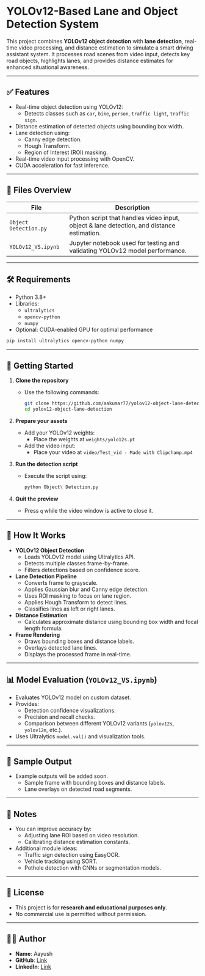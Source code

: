 
# YOLOv12-Based Lane and Object Detection System

This project combines **YOLOv12 object detection** with **lane detection**, real-time video processing, and distance estimation to simulate a smart driving assistant system. It processes road scenes from video input, detects key road objects, highlights lanes, and provides distance estimates for enhanced situational awareness.

---

## ✅ Features

- Real-time object detection using YOLOv12:
  - Detects classes such as `car`, `bike`, `person`, `traffic light`, `traffic sign`.
- Distance estimation of detected objects using bounding box width.
- Lane detection using:
  - Canny edge detection.
  - Hough Transform.
  - Region of Interest (ROI) masking.
- Real-time video input processing with OpenCV.
- CUDA acceleration for fast inference.

---

## 📁 Files Overview

| File                  | Description                                                                 |
|-----------------------|-----------------------------------------------------------------------------|
| `Object Detection.py` | Python script that handles video input, object & lane detection, and distance estimation. |
| `YOLOv12_VS.ipynb`    | Jupyter notebook used for testing and validating YOLOv12 model performance. |

---

## 🛠 Requirements

- Python 3.8+
- Libraries:
  - `ultralytics`
  - `opencv-python`
  - `numpy`
- Optional: CUDA-enabled GPU for optimal performance

```bash
pip install ultralytics opencv-python numpy
```

---

## 🚀 Getting Started

1. **Clone the repository**
   - Use the following commands:
     ```bash
     git clone https://github.com/aakumar77/yolov12-object-lane-detection.git
     cd yolov12-object-lane-detection
     ```

2. **Prepare your assets**
   - Add your YOLOv12 weights:
     - Place the weights at `weights/yolo12s.pt`
   - Add the video input:
     - Place your video at `video/Test_vid - Made with Clipchamp.mp4`

3. **Run the detection script**
   - Execute the script using:
     ```bash
     python Object\ Detection.py
     ```

4. **Quit the preview**
   - Press `q` while the video window is active to close it.

---

## 🧠 How It Works

- **YOLOv12 Object Detection**
  - Loads YOLOv12 model using Ultralytics API.
  - Detects multiple classes frame-by-frame.
  - Filters detections based on confidence score.
- **Lane Detection Pipeline**
  - Converts frame to grayscale.
  - Applies Gaussian blur and Canny edge detection.
  - Uses ROI masking to focus on lane region.
  - Applies Hough Transform to detect lines.
  - Classifies lines as left or right lanes.
- **Distance Estimation**
  - Calculates approximate distance using bounding box width and focal length formula.
- **Frame Rendering**
  - Draws bounding boxes and distance labels.
  - Overlays detected lane lines.
  - Displays the processed frame in real-time.

---

## 📊 Model Evaluation (`YOLOv12_VS.ipynb`)

- Evaluates YOLOv12 model on custom dataset.
- Provides:
  - Detection confidence visualizations.
  - Precision and recall checks.
  - Comparison between different YOLOv12 variants (`yolov12s`, `yolov12m`, etc.).
- Uses Ultralytics `model.val()` and visualization tools.

---

## 📸 Sample Output

- Example outputs will be added soon.
  - Sample frame with bounding boxes and distance labels.
  - Lane overlays on detected road segments.

---

## 📌 Notes

- You can improve accuracy by:
  - Adjusting lane ROI based on video resolution.
  - Calibrating distance estimation constants.
- Additional module ideas:
  - Traffic sign detection using EasyOCR.
  - Vehicle tracking using SORT.
  - Pothole detection with CNNs or segmentation models.

---

## 📄 License

- This project is for **research and educational purposes only**.
- No commercial use is permitted without permission.

---

## 👨‍💻 Author

- **Name**: Aayush
- **GitHub**: [Link](https://github.com/aakumar77)
- **LinkedIn**: [Link](https://linkedin.com/in/aayush-kumar-0811212a3)
